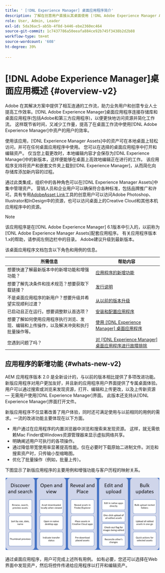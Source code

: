 ```yaml
---
title: ' [!DNL Experience Manager] 桌面应用程序简介'
description: 了解在创意用户直接从其桌面使用 [!DNL Adobe Experience Manager Assets] 时，如何使用 [!DNL Adobe Experience Manager] 桌面应用程序为其优化资产管理工作流。
role: User, Admin, Leader
exl-id: 5da36ac5-ab5b-4f8d-b446-ebe2360ec464
source-git-commit: 1c7437786a50eeafa884ce92b745f3438b2d2b88
workflow-type: tm+mt
source-wordcount: '608'
ht-degree: 39%

---
```


# [!DNL Adobe Experience Manager]桌面应用概述 {#overview-v2}

Adobe 在其解决方案中提供了相互连通的工作流，助力业务用户和创意专业人士提高工作效率。[!DNL Adobe Experience Manager]桌面应用程序连接存储库和桌面应用程序(包括Adobe和第三方应用程序)，以便更快地访问资源并简化工作流。 这样既节省时间，又减少工作量，提高了在桌面工作流中使用[!DNL Adobe Experience Manager]中资产的用户的效率。

使用该应用，[!DNL Experience Manager Assets]中的资产可在本地桌面上轻松访问，并可在任何桌面应用程序中使用。 您可以在选择的桌面应用程序中打开和编辑资产。 仅当您上载更改时，本地编辑内容才会保存为[!DNL Experience Manager]中的新版本，这样便能够在桌面上高效地编辑正在进行的工作。 该应用程序支持将资产和嵌套文件夹上载到[!DNL Experience Manager]，从而简化向存储库添加新内容的过程。

通过此类集成，组织中的各种角色可以在[!DNL Experience Manager Assets]中集中管理资产。 营销人员和企业用户可以确保符合各种标准，包括品牌推广和许可。具有专用[AdobeAsset Link](https://business.adobe.com/products/experience-manager/assets/adobe-asset-link.html)工具的创意用户可以访问Adobe Photoshop、Illustrator和InDesign中的资源，也可以访问桌面上的Creative Cloud和其他本机应用程序中的资源。

>[!NOTE]
>
>该应用程序是在[!DNL Adobe Experience Manager] 6.1版本中引入的，以前称为[!DNL Adobe Experience Manager Assets]配套应用程序。 有关应用程序版本1.x的帮助，请参阅左侧边栏中的目录。 Adobe建议升级到最新版本。

该桌面应用程序文档包含以下角色和用例的信息。

| 所需信息 | 帮助内容 |
|--- |--- |
| 想要快速了解最新版本中的新增功能和增强功能？ | [应用程序的新增功能](#whats-new-v2) |
| 想要了解先决条件和技术规范？想要获取下载链接？ | [发行说明](release-notes.md) |
| 不是桌面应用程序的新用户？想要升级并希望实现顺利过渡？ | [从以前的版本升级](install-upgrade.md#upgrade-from-previous-version) |
| 已启动且正在运行。想要调整默认首选项？ | [安装和配置应用程序](install-upgrade.md) |
| 想要了解如何使用应用程序执行浏览、发现、编辑和上传操作，以及解决冲突和执行批量操作等。 | [使用 [!DNL Experience Manager] 桌面应用程序](using.md) |
| 您遇到问题了吗？ | [对 [!DNL Experience Manager] 桌面应用程序进行故障排除](troubleshoot.md) |

## 应用程序的新增功能 {#whats-new-v2}

AEM 应用程序版本 2.0 是全新设计的，与以前的版本相比提供了多项改进功能。新版应用程序对用户更加友好，并且新的应用程序用户界面提供了专属桌面体验。用户可以通过搜索或浏览来发现资源，打开、编辑和上传更改，以及上传新资源 — 无需用户使用[!DNL Experience Manager]界面。 此版本还支持从[!DNL Experience Manager]界面打开文件。

新版应用程序不仅显著改善了用户体验，同时还可满足使用与以前相同的用例的需求。一流的改进功能主要体现在以下方面。

* 用户通过在应用程序的内置浏览器中浏览和搜索来发现资源。 这样，就无需依赖Mac Finder或Windows资源管理器来显示虚拟网络共享。
* 明确阐述用户可执行的各项操作。
* 通过降低带宽使用率显著提高性能。仅在必要时下载原始二进制文件。浏览和搜索资产时，只传输小型缩略图。
* 优化了批量操作（例如，批量上传）。

下图显示了新版应用程序的主要用例和增强功能与客户历程的映射关系。

![[!DNL Experience Manager]桌面应用程序的新增功能](assets/aem_desktop_app_usecases_v2.png)

通过桌面应用程序，用户可完成上述所有用例。 如有必要，您还可以选择在Web界面中发现资产，然后将控件传递给应用程序以打开和编辑资产。
